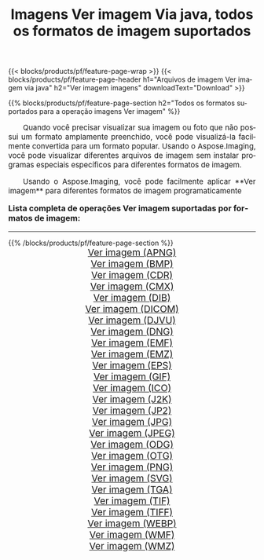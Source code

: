 ﻿---
title: Imagens Ver imagem Via java, todos os formatos de imagem suportados 
weight: 3920
url: /pt/java/viewer/ 
lang: pt
langdirlevel: 2
locales: zh-hans,ja,it,ru,de,es,fr,nl,id,lt,pl,pt,vi,tr,ko,zh-hant,ar,hi,th,sv,cs,uk,he
description: Usando Aspose.Imaging, você pode facilmente imagens Ver imagem Via java
---

{{< blocks/products/pf/feature-page-wrap >}}
{{< blocks/products/pf/feature-page-header h1="Arquivos de imagem Ver imagem via java" h2="Ver imagem imagens" downloadText="Download" >}}


{{% blocks/products/pf/feature-page-section  h2="Todos os formatos suportados para a operação imagens Ver imagem" %}}
<p align="justify" style="text-indent:2em;font-size:15px;">
Quando você precisar visualizar sua imagem ou foto que não possui um formato amplamente preenchido, você pode visualizá-la facilmente convertida para um formato popular. Usando o Aspose.Imaging, você pode visualizar diferentes arquivos de imagem sem instalar programas especiais específicos para diferentes formatos de imagem.
</p>
<p align="justify" style="text-indent:2em;font-size:15px;">
Usando o Aspose.Imaging, você pode facilmente aplicar **Ver imagem** para diferentes formatos de imagem programaticamente
</p>
<h3 style="margin-top:16px;">
Lista completa de operações Ver imagem suportadas por formatos de imagem:
</h3>
<hr/>
{{% /blocks/products/pf/feature-page-section %}}
<div class="container-fluid productfamilypage bg-gray">
    <div class="convertypes bg-gray agp-content section">
        <div class="container">
		<div class="row other-converters" style="gap: 10px;font-size: 19px;text-align:center;">
		    <div class='col-md-3 other-converter remove-lp remove-rp'><a href="/imaging/pt/java/viewer/apng/" style="padding:15px;">Ver imagem (APNG)</a></div><div class='col-md-3 other-converter remove-lp remove-rp'><a href="/imaging/pt/java/viewer/bmp/" style="padding:15px;">Ver imagem (BMP)</a></div><div class='col-md-3 other-converter remove-lp remove-rp'><a href="/imaging/pt/java/viewer/cdr/" style="padding:15px;">Ver imagem (CDR)</a></div><div class='col-md-3 other-converter remove-lp remove-rp'><a href="/imaging/pt/java/viewer/cmx/" style="padding:15px;">Ver imagem (CMX)</a></div><div class='col-md-3 other-converter remove-lp remove-rp'><a href="/imaging/pt/java/viewer/dib/" style="padding:15px;">Ver imagem (DIB)</a></div><div class='col-md-3 other-converter remove-lp remove-rp'><a href="/imaging/pt/java/viewer/dicom/" style="padding:15px;">Ver imagem (DICOM)</a></div><div class='col-md-3 other-converter remove-lp remove-rp'><a href="/imaging/pt/java/viewer/djvu/" style="padding:15px;">Ver imagem (DJVU)</a></div><div class='col-md-3 other-converter remove-lp remove-rp'><a href="/imaging/pt/java/viewer/dng/" style="padding:15px;">Ver imagem (DNG)</a></div><div class='col-md-3 other-converter remove-lp remove-rp'><a href="/imaging/pt/java/viewer/emf/" style="padding:15px;">Ver imagem (EMF)</a></div><div class='col-md-3 other-converter remove-lp remove-rp'><a href="/imaging/pt/java/viewer/emz/" style="padding:15px;">Ver imagem (EMZ)</a></div><div class='col-md-3 other-converter remove-lp remove-rp'><a href="/imaging/pt/java/viewer/eps/" style="padding:15px;">Ver imagem (EPS)</a></div><div class='col-md-3 other-converter remove-lp remove-rp'><a href="/imaging/pt/java/viewer/gif/" style="padding:15px;">Ver imagem (GIF)</a></div><div class='col-md-3 other-converter remove-lp remove-rp'><a href="/imaging/pt/java/viewer/ico/" style="padding:15px;">Ver imagem (ICO)</a></div><div class='col-md-3 other-converter remove-lp remove-rp'><a href="/imaging/pt/java/viewer/j2k/" style="padding:15px;">Ver imagem (J2K)</a></div><div class='col-md-3 other-converter remove-lp remove-rp'><a href="/imaging/pt/java/viewer/jp2/" style="padding:15px;">Ver imagem (JP2)</a></div><div class='col-md-3 other-converter remove-lp remove-rp'><a href="/imaging/pt/java/viewer/jpg/" style="padding:15px;">Ver imagem (JPG)</a></div><div class='col-md-3 other-converter remove-lp remove-rp'><a href="/imaging/pt/java/viewer/jpeg/" style="padding:15px;">Ver imagem (JPEG)</a></div><div class='col-md-3 other-converter remove-lp remove-rp'><a href="/imaging/pt/java/viewer/odg/" style="padding:15px;">Ver imagem (ODG)</a></div><div class='col-md-3 other-converter remove-lp remove-rp'><a href="/imaging/pt/java/viewer/otg/" style="padding:15px;">Ver imagem (OTG)</a></div><div class='col-md-3 other-converter remove-lp remove-rp'><a href="/imaging/pt/java/viewer/png/" style="padding:15px;">Ver imagem (PNG)</a></div><div class='col-md-3 other-converter remove-lp remove-rp'><a href="/imaging/pt/java/viewer/svg/" style="padding:15px;">Ver imagem (SVG)</a></div><div class='col-md-3 other-converter remove-lp remove-rp'><a href="/imaging/pt/java/viewer/tga/" style="padding:15px;">Ver imagem (TGA)</a></div><div class='col-md-3 other-converter remove-lp remove-rp'><a href="/imaging/pt/java/viewer/tif/" style="padding:15px;">Ver imagem (TIF)</a></div><div class='col-md-3 other-converter remove-lp remove-rp'><a href="/imaging/pt/java/viewer/tiff/" style="padding:15px;">Ver imagem (TIFF)</a></div><div class='col-md-3 other-converter remove-lp remove-rp'><a href="/imaging/pt/java/viewer/webp/" style="padding:15px;">Ver imagem (WEBP)</a></div><div class='col-md-3 other-converter remove-lp remove-rp'><a href="/imaging/pt/java/viewer/wmf/" style="padding:15px;">Ver imagem (WMF)</a></div><div class='col-md-3 other-converter remove-lp remove-rp'><a href="/imaging/pt/java/viewer/wmz/" style="padding:15px;">Ver imagem (WMZ)</a></div>
                </div>
        </div>
    </div>
</div>
<br/>
